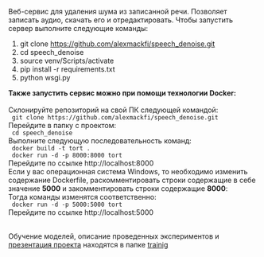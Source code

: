 Веб-сервис для удаления шума из записанной речи. Позволяет записать аудио, скачать его и отредактировать.
Чтобы запустить сервер выполните следующие команды:
1) git clone https://github.com/alexmackfi/speech_denoise.git
2) cd speech_denoise
3) source venv/Scripts/activate
4) pip install -r requirements.txt 
5) python wsgi.py
<b>
Также запустить сервис можно при помощи технологии Docker:</b><br><br>
Склонируйте репозиторий на свой ПК следующей командой: <br>
<code> git clone https://github.com/alexmackfi/speech_denoise.git </code> <br>
Перейдите в папку с проектом:<br>
<code> cd speech_denoise </code><br>
Выполните следующую последовательность команд: <br>
<code> docker build -t tort . </code><br>
<code> docker run -d -p 8000:8000 tort </code> <br>
Перейдите по ссылке http://localhost:8000 <br>
Если у вас операционная система Windows, то необходимо изменить содержание Dockerfile, раскомментировать строки содержащие в себе значение <b>5000</b> и закомментировать строки содержащие <b>8000</b>:<br>
Тогда команды изменятся соответственно:<br>
<code> docker run -d -p 5000:5000 tort </code> <br>
Перейдите по ссылке http://localhost:5000 <br><br>

Обучение моделей, описание проведенных экспериментов и [презентация проекта](https://github.com/alexmackfi/speech_denoise/blob/main/training/presentation.pdf) находятся в папке [trainig](https://github.com/alexmackfi/speech_denoise/blob/main/training) <br>
   
